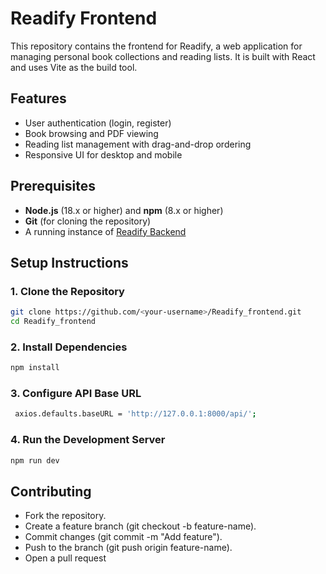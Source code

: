 # Readify Frontend

This repository contains the frontend for Readify, a web application for managing personal book collections and reading lists. It is built with React and uses Vite as the build tool.

## Features
- User authentication (login, register)
- Book browsing and PDF viewing
- Reading list management with drag-and-drop ordering
- Responsive UI for desktop and mobile

## Prerequisites
- **Node.js** (18.x or higher) and **npm** (8.x or higher)
- **Git** (for cloning the repository)
- A running instance of [Readify Backend](https://github.com/<your-username>/Readify_backend)

## Setup Instructions

### 1. Clone the Repository
  ```bash
  git clone https://github.com/<your-username>/Readify_frontend.git
  cd Readify_frontend
  ```

### 2. Install Dependencies
  ```bash
  npm install
  ```
### 3. Configure API Base URL
 ```bash
  axios.defaults.baseURL = 'http://127.0.0.1:8000/api/';
  ```

### 4. Run the Development Server
  ```bash
  npm run dev
  ```

## Contributing
-  Fork the repository.
-  Create a feature branch (git checkout -b feature-name).
-  Commit changes (git commit -m "Add feature").
-  Push to the branch (git push origin feature-name).
-  Open a pull request
